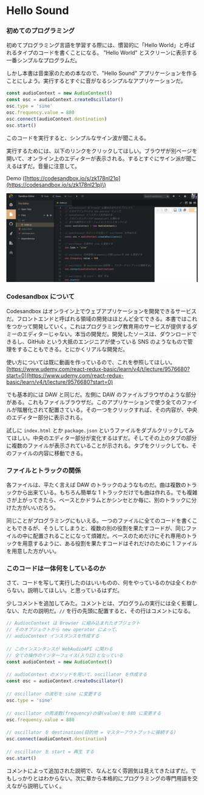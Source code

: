 # Hello Sound

### 初めてのプログラミング

初めてプログラミング言語を学習する際には、慣習的に「Hello World」と呼ばれるタイプのコードを書くことになる。 "Hello World" とスクリーンに表示する一番シンプルなプログラムだ。

しかし本書は音楽家のための本なので、"Hello Sound" アプリケーションを作ることにしよう。実行するとすぐに音がなるシンプルなアプリケーションだ。

```javascript
const audioContext = new AudioContext()
const osc = audioContext.createOscillator()
osc.type = 'sine'
osc.frequency.value = 880
osc.connect(audioContext.destination)
osc.start()
```

このコードを実行すると、シンプルなサイン波が聞こえる。

実行するためには、以下のリンクをクリックしてほしい。ブラウザが別ページを開いて、オンライン上のエディターが表示される。するとすぐにサイン派が聞こえるはずだ。音量に注意して。

Demo \([https://codesandbox.io/s/zk178nl21p](https://codesandbox.io/s/zk178nl21p)\)

![&#x30AA;&#x30F3;&#x30E9;&#x30A4;&#x30F3;&#x4E0A;&#x306E;&#x30A8;&#x30C7;&#x30A3;&#x30BF;&#x30FC; / Codesandbox &#x3068;&#x3044;&#x3046;&#x30B5;&#x30FC;&#x30D3;&#x30B9;&#x3060;](.gitbook/assets/screen-shot-2018-09-24-at-1.00.18-am.png)

### Codesandbox について

Codesandbox はオンライン上でウェブアプリケーションを開発できるサービスだ。フロントエンドと呼ばれる領域の開発はほとんど全てできる。本書ではこれをつかって開発していく。これはプログラミング教育用のサービスが提供するダミーのエディターじゃない。本当の開発だ。開発したソースは、ダウンロードできるし、GitHub という大抵のエンジニアが使っている SNS のようなもので管理をすることもできる。とにかくリアルな開発だ。

使い方については既に動画を作っているので、これを参照してほしい。  
[https://www.udemy.com/react-redux-basic/learn/v4/t/lecture/9576680?start=0](https://www.udemy.com/react-redux-basic/learn/v4/t/lecture/9576680?start=0)

でも基本的には DAW と同じだ。左側に DAW のファイルブラウザのような部分がある。これもファイルブラウザだ。このアプリケーションで使う全てのファイルが階層化されて配置さている。その一つをクリックすれば、その内容が、中央のエディター部分に表示される。

試しに `index.html` とか `package.json` というファイルをダブルクリックしてみてほしい。中央のエディター部分が変化するはずだ。そしてその上のタブの部分に複数のファイルが表示されていることが示される。タブをクリックしても、そのファイルの内容に移動できる。

### ファイルとトラックの関係

各ファイルは、平たく言えば DAW のトラックのようなものだ。曲は複数のトラックから出来ている。もちろん簡単な 1 トラックだけでも曲は作れる。でも複雑さが上がってきたら、ベースとかドラムとかシンセとか毎に、別のトラックに分けた方がいいだろう。

同じことがプログラミングにもいえる。一つのファイルに全てのコードを書くこともできるが、そうしてしまうと、複数の別の役割を果たすコードが、同じファイルの中に配置されることになって煩雑だ。ベースのためだけにそれ専用のトラックを用意するように、ある役割を果たすコードはそれだけのために 1 ファイルを用意した方がいい。

### このコードは一体何をしているのか

さて、コードを写して実行したのはいいものの、何をやっているのかは全くわからない。説明してほしい。と思っているはずだ。

少しコメントを追加してみた。コメントとは、プログラムの実行には全く影響しない、ただの説明だ。`//` を行の先頭に配置すると、その行はコメントになる。

```javascript
// AudiocContext は Browser に組み込まれたオブジェクト
// そのオブジェクトから new operator によって、
// audioContext インスタンスを作成する

// このインスンタンスが WebAudioAPI に関わる
// 全ての操作のインターフェイス(入り口)となっている
const audioContext = new AudioContext()

// audioContext のメソッドを用いて、oscillator を作成する
const osc = audioContext.createOscillator()

// oscillator の波形を sine に変更する
osc.type = 'sine'

// oscillator の周波数(frequency)の値(value)を 880 に変更する
osc.frequency.value = 880

// oscillator を destination(目的地 = マスターアウトプットに接続する)
osc.connect(audioContext.destination)

// oscillator を start = 再生 する
osc.start()
```

コメントによって追加された説明で、なんとなく雰囲気は見えてきたはずだ。でもしっかりとはわからない。次に章から本格的にプログラミングの専門用語を交えながら説明していく。

